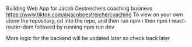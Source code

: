 Building Web App for Jacob Oestreichers coaching business https://www.tiktok.com/@jacoboestreichercoaching 
To view on your own clone the repository, cd into the repo, and then run
npm i
then
npm i react-router-dom
followed by running
npm run dev

More logic for the backend will be updated later so check back later
